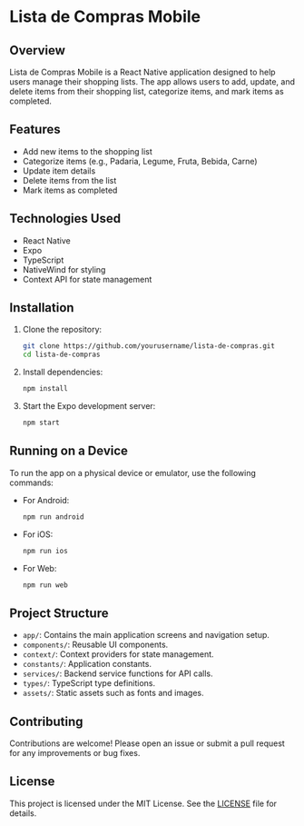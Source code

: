# Lista de Compras Mobile

## Overview

Lista de Compras Mobile is a React Native application designed to help users manage their shopping lists. The app allows users to add, update, and delete items from their shopping list, categorize items, and mark items as completed.

## Features

- Add new items to the shopping list
- Categorize items (e.g., Padaria, Legume, Fruta, Bebida, Carne)
- Update item details
- Delete items from the list
- Mark items as completed

## Technologies Used

- React Native
- Expo
- TypeScript
- NativeWind for styling
- Context API for state management

## Installation

1. Clone the repository:
    ```sh
    git clone https://github.com/yourusername/lista-de-compras.git
    cd lista-de-compras
    ```

2. Install dependencies:
    ```sh
    npm install
    ```

3. Start the Expo development server:
    ```sh
    npm start
    ```

## Running on a Device

To run the app on a physical device or emulator, use the following commands:

- For Android:
    ```sh
    npm run android
    ```

- For iOS:
    ```sh
    npm run ios
    ```

- For Web:
    ```sh
    npm run web
    ```

## Project Structure

- `app/`: Contains the main application screens and navigation setup.
- `components/`: Reusable UI components.
- `context/`: Context providers for state management.
- `constants/`: Application constants.
- `services/`: Backend service functions for API calls.
- `types/`: TypeScript type definitions.
- `assets/`: Static assets such as fonts and images.

## Contributing

Contributions are welcome! Please open an issue or submit a pull request for any improvements or bug fixes.

## License

This project is licensed under the MIT License. See the [LICENSE](LICENSE) file for details.
